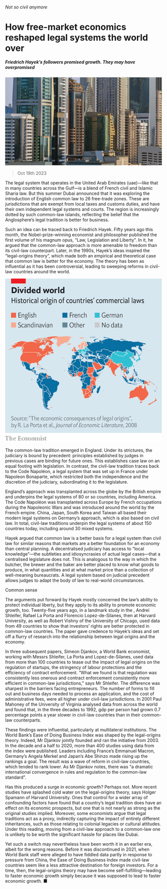###### Not so civil anymore

# How free-market economics reshaped legal systems the world over 

##### Friedrich Hayek’s followers promised growth. They may have overpromised 

![image](images/20231021_FNP502.jpg) 

> Oct 19th 2023 

The legal system that operates in the United Arab Emirates (uae)—like that in many countries across the Gulf—is a blend of French civil and Islamic Sharia law. But this summer Dubai announced that it was exploring the introduction of English common law to 26 free-trade zones. These are jurisdictions that are exempt from local taxes and customs duties, and have their own independent legal systems and courts. The region is increasingly dotted by such common-law islands, reflecting the belief that the Anglosphere’s legal tradition is better for business. 

Such an idea can be traced back to Friedrich Hayek. Fifty years ago this month, the Nobel-prize-winning economist and philosopher published the first volume of his magnum opus, “Law, Legislation and Liberty”. In it, he argued that the common-law approach is more amenable to freedom than its civil-law counterpart. Later, in the 1990s, Hayek’s ideas inspired the “legal-origins theory”, which made both an empirical and theoretical case that common law is better for the economy. The theory has been as influential as it has been controversial, leading to sweeping reforms in civil-law countries around the world. 

![image](images/20231021_FNM918.png) 


The common-law tradition emerged in England. Under its strictures, the judiciary is bound by precedent: principles established by judges in previous cases are binding for future ones. This establishes case law on an equal footing with legislation. In contrast, the civil-law tradition traces back to the Code Napoléon, a legal system that was set up in France under Napoleon Bonaparte, which restricted both the independence and the discretion of the judiciary, subordinating it to the legislature. 

England’s approach was transplanted across the globe by the British empire and underpins the legal systems of 80 or so countries, including America. The Code Napoléon was transplanted across Europe by French occupations during the Napoleonic Wars and was introduced around the world by the French empire. China, Japan, South Korea and Taiwan all based their modern legal systems on Germany’s approach, which is also based on civil law. In total, civil-law traditions underpin the legal systems of about 150 countries today, including around 30 mixed systems.

Hayek argued that common law is a better basis for a legal system than civil law for similar reasons that markets are a better foundation for an economy than central planning. A decentralised judiciary has access to “local knowledge”—the subtleties and idiosyncrasies of actual legal cases—that a centralised legislature does not. This is analogous to the way in which the butcher, the brewer and the baker are better placed to know what goods to produce, in what quantities and at what market price than a collection of well-meaning bureaucrats. A legal system based on judicial precedent allows judges to adapt the body of law to real-world circumstances.

Common sense

The arguments put forward by Hayek mostly concerned the law’s ability to protect individual liberty, but they apply to its ability to promote economic growth, too. Twenty-five years ago, in a landmark study in the , Andrei Shleifer, Rafael La Porta and Florencio Lopez-de-Silanes, then at Harvard University, as well as Robert Vishny of the University of Chicago, used data from 49 countries to show that investors’ rights are better protected in common-law countries. The paper gave credence to Hayek’s ideas and set off a flurry of research into the relationship between legal origins and the economy.

In three subsequent papers, Simeon Djankov, a World Bank economist, working with Messrs Shleifer, La Porta and Lopez-de-Silanes, used data from more than 100 countries to tease out the impact of legal origins on the regulation of startups, the stringency of labour protections and the efficiency of contract enforcement. “What we found is that regulation was consistently less onerous and contract enforcement consistently more efficient in common-law jurisdictions,” says Mr Shleifer. The difference was sharpest in the barriers facing entrepreneurs. The number of forms to fill out and business days needed to process an application, and the cost of administrative fees, were all higher under civil-law jurisdictions. In 2001 Paul Mahoney of the University of Virginia analysed data from across the world and found that, in the three decades to 1992, gdp per person had grown 0.7 percentage points a year slower in civil-law countries than in their common-law counterparts. 

These findings were influential, particularly at multilateral institutions. The World Bank’s Ease of Doing Business Index was shaped by the legal-origins theory. Indeed, Mr Djankov jointly founded and ran the initiative from 2003. In the decade and a half to 2020, more than 400 studies using data from the index were published. Leaders including France’s Emmanuel Macron, Germany’s Angela Merkel and Japan’s Abe Shinzo made rising up the rankings a goal. The result was a wave of reform in civil-law countries, which tended to rank lower. As Mr Djankov notes, there was “a dramatic international convergence in rules and regulation to the common-law standard”. 

Has this produced a surge in economic growth? Perhaps not. More recent studies have splashed cold water on the legal-origins theory, says Holger Spamann of Harvard University. Ones that control for a wider array of confounding factors have found that a country’s legal tradition does have an effect on its economic prospects, but one that is not nearly as strong as the original studies implied. Moreover, some economists argue that legal traditions act as a proxy, indirectly capturing the impact of entirely different inheritances, such as those relating to colonial legacies or cultural attitudes. Under this reading, moving from a civil-law approach to a common-law one is unlikely to be worth the significant hassle for places like Dubai.

Yet such a switch may nevertheless have been worth it in an earlier era, albeit for the wrong reasons. Before it was discontinued in 2021, when World Bank staff were alleged to have fiddled data partly in response to pressure from China, the Ease of Doing Business Index made civil-law countries seem like a less attractive destination for foreign investors. For a time, then, the legal-origins theory may have become self-fulfilling—leading to faster economic growth simply because it was supposed to lead to faster economic growth. ■


